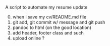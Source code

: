 A script to automate my resume update

0. when i save my cv/README.md file
1. git add, git commit w/ message and git push
2. pandoc to html (on the good location)
3. add header, footer class and such
3. upload online ?
